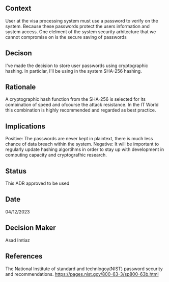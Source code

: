 ## Context

User at the visa processing system must use a password to verify on the system. Because these passwords protect the users information and system access. One elelment of the system security arhitecture that we cannot compromise on is the secure saving of passwords

## Decison

I've made the decision to store user passwords using cryptographic hashing. In particlar, I'll be using in the system SHA-256 hashing.

## Rationale

A cryptographic hash function from the SHA-256 is selected for its combination of speed and ofcourse the attack resistance. In the IT World this combination is highly recommended and regarded as best practice.

## Implications

Positive: The passwords are never kept in plaintext, there is much less chance of data breach within the system.
Negative: It will be important to regularly update hashing algortihms in order to stay up with development in computing capacity and cryptografhic research.

## Status

This ADR approved to be used

## Date

04/12/2023

## Decision Maker

Asad Imtiaz

## References

The National Institute of standard and technlogoy(NIST) password security and recommendations. https://pages.nist.gov/800-63-3/sp800-63b.html
